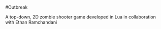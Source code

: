 #Outbreak

A top-down, 2D zombie shooter game developed in Lua in collaboration with Ethan Ramchandani
